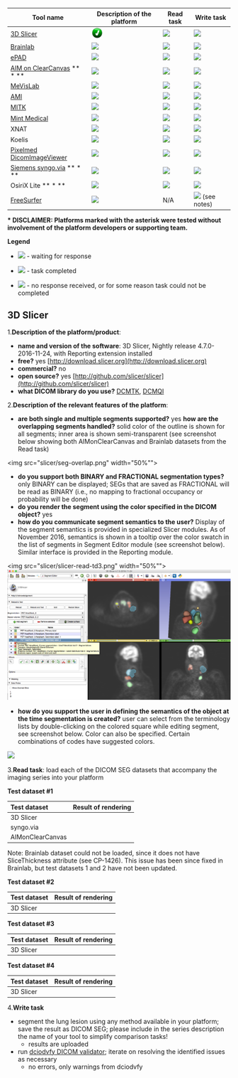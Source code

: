 

| Tool name | Description of the platform| Read task | Write task |
| -- | -- | -- | -- |
| [3D Slicer](/results/seg/slicer.md) | <img src="../../images/done.png" width=25> | <img src="/images/done.png" width=25> | <img src="/images/done.png" width=25> |
| [Brainlab](/results/seg/brainlab.md) | <img src="/images/done.png" width=25> | <img src="/images/done.png" width=25> | <img src="/images/done.png" width=25> |
| [ePAD](/results/seg/epad.md) | <img src="/images/done.png" width=25> | <img src="/images/done.png" width=25> | <img src="/images/done.png" width=25> |
| [AIM on ClearCanvas](/results/seg/aimclearcanvas.md) ** * **| <img src="/images/done.png" width=25> | <img src="/images/done.png" width=25> | <img src="/images/failed.png" width=25> |
| [MeVisLab](/results/seg/MeVisLab.md) | <img src="/images/done.png" width=25> | <img src="/images/done.png" width=25> | <img src="/images/done.png" width=25> |
| [AMI](/results/seg/ami.md) | <img src="/images/done.png" width=25> | <img src="/images/done.png" width=25> | <img src="/images/failed.png" width=25> |
| [MITK](/results/seg/MITK.md) | <img src="/images/done.png" width=25> | <img src="/images/done.png" width=25> | <img src="/images/done.png" width=25> |
| [Mint Medical](/results/seg/mint.md) | <img src="/images/done.png" width=25> | <img src="/images/done.png" width=25> | <img src="/images/done.png" width=25> |
| XNAT | <img src="/images/waiting.png" width=25> | <img src="/images/waiting.png" width=25> | <img src="/images/waiting.png" width=25> |
| Koelis | <img src="/images/failed.png" width=25> | <img src="/images/failed.png" width=25> | <img src="/images/failed.png" width=25> |
| [Pixelmed DicomImageViewer](/results/seg/pixelmed.md) | <img src="/images/done.png" width=25> | <img src="/images/done.png" width=25> | <img src="/images/failed.png" width=25> |
| [Siemens syngo.via](/results/seg/syngovia.md) ** * **| <img src="/images/done.png" width=25> | <img src="/images/failed.png" width=25> | <img src="/images/done.png" width=25> |
| OsiriX Lite ** * **| <img src="/images/done.png" width=25> | <img src="/images/failed.png" width=25> | <img src="/images/failed.png" width=25> |
| [FreeSurfer](/results/seg/freesurfer.md) | <img src="/images/done.png" width=25> | N/A | <img src="/images/done.png" width=25> (see notes)|

 **\* DISCLAIMER: Platforms marked with the asterisk were tested without involvement of the platform developers or supporting team.**

**Legend**

* <img src="/images/waiting.png" width=25> - waiting for response

* <img src="/images/done.png" width=25> - task completed

* <img src="/images/failed.png" width=25> - no response received, or for some reason task could not be completed

## 3D Slicer

1.**Description of the platform/product**:

* **name and version of the software**: 3D Slicer, Nightly release 4.7.0-2016-11-24, with Reporting extension installed
* **free?** yes [http://download.slicer.org](http://download.slicer.org)
* **commercial?** no
* **open source?** yes [http://github.com/slicer/slicer](http://github.com/slicer/slicer)
* **what DICOM library do you use?** [DCMTK](http://dcmtk.org), [DCMQI](http://github.com/qiicr/dcmqi)

2.**Description of the relevant features of the platform**:

* **are both single and multiple segments supported?** yes **how are the overlapping segments handled?** solid color of the outline is shown for all segments; inner area is shown semi-transparent \(see screenshot below showing both AIMonClearCanvas and Brainlab datasets from the Read task\)

<img src="slicer/seg-overlap.png" width="50%"">


* **do you support both BINARY and FRACTIONAL segmentation types?** only BINARY can be displayed; SEGs that are saved as FRACTIONAL will be read as BINARY \(i.e., no mapping to fractional occupancy or probability will be done\)
* **do you render the segment using the color specified in the DICOM object?** yes
* **how do you communicate segment semantics to the user?** Display of the segment semantics is provided in specialized Slicer modules. As of November 2016, semantics is shown in a tooltip over the color swatch in the list of segments in Segment Editor module \(see screenshot below\). Similar interface is provided in the Reporting module.

<img src="slicer/slicer-read-td3.png" width="50%"">
![](slicer/slicer-read-td3.png)

* **how do you support the user in defining the semantics of the object at the time segmentation is created?** user can select from the terminology lists by double-clicking on the colored square while editing segment, see screenshot below. Color can also be specified. Certain combinations of codes have suggested colors.

![](../../.gitbook/assets/terminology-selector.png)

3.**Read task**: load each of the DICOM SEG datasets that accompany the imaging series into your platform

**Test dataset \#1**

| Test dataset | Result of rendering |
| :--- | :--- |
| 3D Slicer |   |
| syngo.via |   |
| AIMonClearCanvas |   |

Note: Brainlab dataset could not be loaded, since it does not have SliceThickness attribute \(see CP-1426\). This issue has been since fixed in Brainlab, but test datasets 1 and 2 have not been updated.

**Test dataset \#2**

| Test dataset | Result of rendering |
| :--- | :--- |
| 3D Slicer |   |

**Test dataset \#3**

| Test dataset | Result of rendering |
| :--- | :--- |
| 3D Slicer |   |

**Test dataset \#4**

| Test dataset | Result of rendering |
| :--- | :--- |
| 3D Slicer |   |

4.**Write task**

* segment the lung lesion using any method available in your platform; save the result as DICOM SEG; please include in the series description the name of your tool to simplify comparison tasks!
  * results are uploaded
* run [dciodvfy DICOM validator](http://www.dclunie.com/dicom3tools/dciodvfy.html); iterate on resolving the identified issues as necessary
  * no errors, only warnings from dciodvfy
